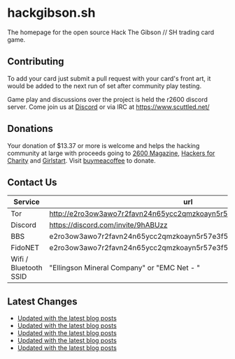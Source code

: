 # hackgibson.sh
The homepage for the open source Hack The Gibson // SH trading card game.


## Contributing

To add your card just submit a pull request with your card's front art, it would be added to the next run of set after community play testing.

Game play and discussions over the project is held the r2600 discord server. Come join us at [Discord](https://discord.com/invite/9hABUzz) or via IRC at https://www.scuttled.net/


## Donations

Your donation of $13.37 or more is welcome and helps the hacking community at large with proceeds going to [2600 Magazine](https://2600.com/), [Hackers for Charity](https://hackersforcharity.org) and [Girlstart](https://girlstart.org).  Visit [buymeacoffee](https://www.buymeacoffee.com/hackgibson.sh) to donate.


## Contact Us

Service | url
-|-
Tor | http://e2ro3ow3awo7r2favn24n65ycc2qmzkoayn5r57e3f56nvjwdcgg32ad.onion
Discord | https://discord.com/invite/9hABUzz
BBS | e2ro3ow3awo7r2favn24n65ycc2qmzkoayn5r57e3f56nvjwdcgg32ad.onion:23
FidoNET | e2ro3ow3awo7r2favn24n65ycc2qmzkoayn5r57e3f56nvjwdcgg32ad.onion:24554
Wifi / Bluetooth SSID | "Ellingson Mineral Company" or "EMC Net - <fidonet address>"

## Latest Changes
<!-- BLOG-POST-LIST:START -->
- [Updated with the latest blog posts](https://github.com/DFW2600/hackgibson.sh/commit/095f470710bc29706c9856a2fad428e5dfb12aca)
- [Updated with the latest blog posts](https://github.com/DFW2600/hackgibson.sh/commit/beaa9f01eb3ed71c15ca479a29e10a675f5a1f56)
- [Updated with the latest blog posts](https://github.com/DFW2600/hackgibson.sh/commit/1c141ce962a931bca2e86a15baba2206535ab781)
- [Updated with the latest blog posts](https://github.com/DFW2600/hackgibson.sh/commit/7490aceab8268e0116ccb3ad5a4cc1f0db74cc31)
- [Updated with the latest blog posts](https://github.com/DFW2600/hackgibson.sh/commit/2765e20e88e715aeb07b5c49668062d15c35c6f4)
<!-- BLOG-POST-LIST:END -->
